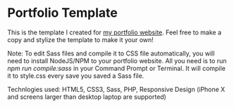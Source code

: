# Portfolio Template

This is the template I created for [my portfolio website](https://sachelpurvis.me). Feel free to make a copy and stylize the template to make it your own!

Note: To edit Sass files and compile it to CSS file automatically, you will need to install NodeJS/NPM to your portfolio website. All you need is to run *npm run compile:sass* in your Command Prompt or Terminal. It will compile it to style.css every save you saved a Sass file.

Technlogies used: HTML5, CSS3, Sass, PHP, Responsive Design (iPhone X and screens larger than desktop laptop are supported)
